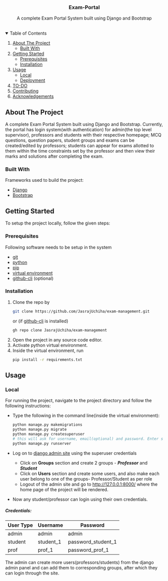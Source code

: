 <br />
<p align="center">
  <h3 align="center">Exam-Portal</h3>

  <p align="center">
    A complete Exam Portal System built using Django and Bootstrap
    <br />
    <br />



<!-- TABLE OF CONTENTS -->
<details open="open">
  <summary>Table of Contents</summary>
  <ol>
    <li>
      <a href="#about-the-project">About The Project</a>
      <ul>
        <li><a href="#built-with">Built With</a></li>
      </ul>
    </li>
    <li>
      <a href="#getting-started">Getting Started</a>
      <ul>
        <li><a href="#prerequisites">Prerequisites</a></li>
        <li><a href="#installation">Installation</a></li>
      </ul>
    </li>
    <li>
      <a href="#usage">Usage</a>
      <ul>
        <li><a href="#local">Local</a></li>
        <li><a href="#deployment">Deployment</a></li>
      </ul>
    </li>
    <li><a href="#to-do">TO-DO</a></li>
    <li><a href="#contributing">Contributing</a></li>
    <li><a href="#acknowledgements">Acknowledgements</a></li>
  </ol>
</details>



<!-- ABOUT THE PROJECT -->
## About The Project
A complete Exam Portal System built using Django and Bootstrap. Currently, the portal has login system(with authentication) for admin(the top level supervisor), professors and students with their respective homepage; MCQ questions, question papers, student groups and exams can be created/edited by professors; students can appear for exams allotted to them within the time constraints set by the professor and then view their marks and solutions after completing the exam.

### Built With

Frameworks used to build the project:
* [Django](https://www.djangoproject.com/)
* [Bootstrap](https://getbootstrap.com)


<!-- GETTING STARTED -->
## Getting Started
To setup the project locally, follow the given steps:

### Prerequisites
Following software needs to be setup in the system
* [git](https://git-scm.com/downloads)
* [python](https://www.python.org/downloads/)
* [pip](https://pip.pypa.io/en/stable/installing/)
* [virtual environment](https://packaging.python.org/guides/installing-using-pip-and-virtual-environments/)
* [github-cli](https://github.com/cli/cli) (optional)

### Installation

1. Clone the repo by
   ```sh
   git clone https://github.com/JasrajUchiha/exam-management.git
   ```
   or (if [github-cli](https://github.com/cli/cli) is installed)
   ```sh
   gh repo clone JasrajUchiha/exam-management
   ```
2. Open the project in any source code editor.
3. Activate python virtual environment.
4. Inside the virtual environment, run
   ```sh
   pip install -r requirements.txt
   ```



<!-- USAGE EXAMPLES -->
## Usage
### Local
For running the project, navigate to the project directory and follow the following instructions:

* Type the following in the command line(inside the virtual environment):
    ```sh
    python manage.py makemigrations
    python manage.py migrate
    python manage.py createsuperuser
    # this will ask for username, email(optional) and password. Enter some credentials to be used later for django admin functionality.
    python manage.py runserver
  ```

* Log on to [django admin site](http://127.0.0.1:8000/admin) using the superuser credentials
    * Click on **Groups** section and create 2 groups - ***Professor*** and ***Student***
    * Click on **Users** section and create some users, and also make each user belong to one of the groups- Professor/Student as per role
    * Logout of the admin site and go to http://127.0.0.1:8000/ where the home page of the project will be rendered.

* Now any student/professor can login using their own credentials.


##### Credentials:
| User Type      | Username | Password |
| ----------- | ----------- | -----------|
| admin      | admin       | admin |
| student   | student_1        | password_student_1 |
| prof   | prof_1        | password_prof_1 |

The admin can create more users(professors/students) from the django admin panel and can add them to corresponding groups, after which they can login through the site.
